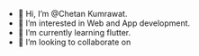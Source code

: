 - 👋 Hi, I’m @Chetan Kumrawat.
- 👀 I’m interested in Web and App development.
- 🌱 I’m currently learning flutter.
- 💞️ I’m looking to collaborate on 

<!---
CMATapptech/CMATapptech is a ✨ special ✨ repository because its `README.md` (this file) appears on your GitHub profile.
You can click the Preview link to take a look at your changes.
--->
